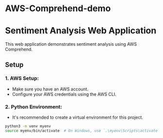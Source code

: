 # AWS-Comprehend-demo
# Sentiment Analysis Web Application

This web application demonstrates sentiment analysis using AWS Comprehend.

## Setup

### 1. AWS Setup:
- Make sure you have an AWS account.
- Configure your AWS credentials using the AWS CLI.

### 2. Python Environment:
- It's recommended to create a virtual environment for this project.
```bash
python3 -m venv myenv
source myenv/bin/activate  # On Windows, use `.\myenv\Scripts\activate`
